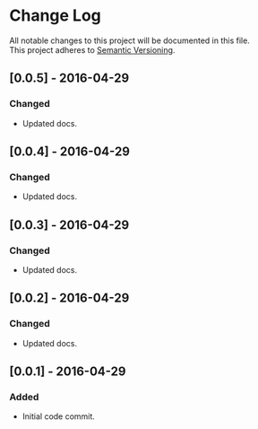 # Change Log
All notable changes to this project will be documented in this file.<br/>
This project adheres to [Semantic Versioning](http://semver.org/).


## [0.0.5] - 2016-04-29
### Changed
- Updated docs.


## [0.0.4] - 2016-04-29
### Changed
- Updated docs.


## [0.0.3] - 2016-04-29
### Changed
- Updated docs.


## [0.0.2] - 2016-04-29
### Changed
- Updated docs.


## [0.0.1] - 2016-04-29
### Added
- Initial code commit.
